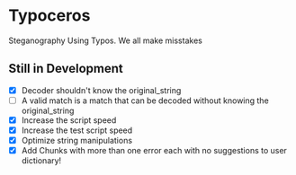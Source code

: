 # Typoceros

Steganography Using Typos. We all make misstakes

## Still in Development

- [X] Decoder shouldn't know the original_string
- [ ] A valid match is a match that can be decoded without knowing the original_string
- [X] Increase the script speed
- [X] Increase the test script speed
- [X] Optimize string manipulations
- [X] Add Chunks with more than one error each with no suggestions to user dictionary!
